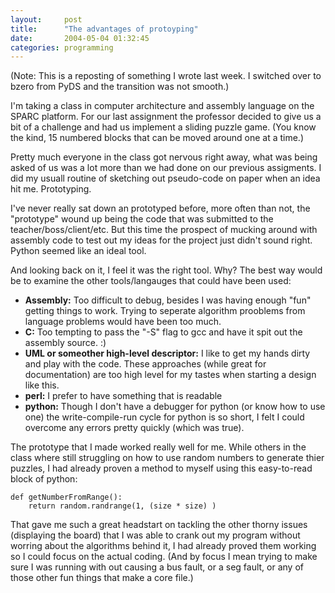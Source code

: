 ```yaml
---
layout:     post
title:      "The advantages of protoyping"
date:       2004-05-04 01:32:45
categories: programming
---
```

(Note: This is a reposting of something I wrote last week. I switched over to bzero from PyDS and the transition was not smooth.) 

I'm taking a class in computer architecture and assembly language on the SPARC platform. For our last assignment the professor decided to give us a bit of a challenge and had us implement a sliding puzzle game. (You know the kind, 15 numbered blocks that can be moved around one at a time.) 

Pretty much everyone in the class got nervous right away, what was being asked of us was a lot more than we had done on our previous assigments. I did my usuall routine of sketching out pseudo-code on paper when an idea hit me. Prototyping. 

I've never really sat down an prototyped before, more often than not, the "prototype" wound up being the code that was submitted to the teacher/boss/client/etc. But this time the prospect of mucking around with assembly code to test out my ideas for the project just didn't sound right. Python seemed like an ideal tool. 

And looking back on it, I feel it was the right tool. Why? The best way would be to examine the other tools/langauges that could have been used: 

  * **Assembly:** Too difficult to debug, besides I was having enough "fun" getting things to work. Trying to seperate algorithm prooblems from language problems would have been too much.
  * **C:** Too tempting to pass the "-S" flag to gcc and have it spit out the assembly source. :) 
  * **UML or someother high-level descriptor:** I like to get my hands dirty and play with the code. These approaches (while great for documentation) are too high level for my tastes when starting a design like this.
  * **perl:** I prefer to have something that is readable
  * **python:** Though I don't have a debugger for python (or know how to use one) the write-compile-run cycle for python is so short, I felt I could overcome any errors pretty quickly (which was true).



The prototype that I made worked really well for me. While others in the class where still struggling on how to use random numbers to generate thier puzzles, I had already proven a method to myself using this easy-to-read block of python: 
    
    
    def getNumberFromRange():
    	return random.randrange(1, (size * size) )
    

That gave me such a great headstart on tackling the other thorny issues (displaying the board) that I was able to crank out my program without worring about the algorithms behind it, I had already proved them working so I could focus on the actual coding. (And by focus I mean trying to make sure I was running with out causing a bus fault, or a seg fault, or any of those other fun things that make a core file.) 
